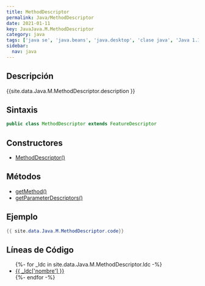 ```yaml
---
title: MethodDescriptor
permalink: Java/MethodDescriptor
date: 2021-01-11
key: JavaJava.M.MethodDescriptor
category: java
tags: ['java se', 'java.beans', 'java.desktop', 'clase java', 'Java 1.1']
sidebar: 
  nav: java
---
```


## Descripción
{{site.data.Java.M.MethodDescriptor.description }}

## Sintaxis
~~~java
public class MethodDescriptor extends FeatureDescriptor
~~~

## Constructores
* [MethodDescriptor()](/Java/MethodDescriptor/MethodDescriptor/)

## Métodos
* [getMethod()](/Java/MethodDescriptor/getMethod)
* [getParameterDescriptors()](/Java/MethodDescriptor/getParameterDescriptors)

## Ejemplo
~~~java
{{ site.data.Java.M.MethodDescriptor.code}}
~~~

## Líneas de Código
<ul>
{%- for _ldc in site.data.Java.M.MethodDescriptor.ldc -%}
   <li>
       <a href="{{_ldc['url'] }}">{{ _ldc['nombre'] }}</a>
   </li>
{%- endfor -%}
</ul>
